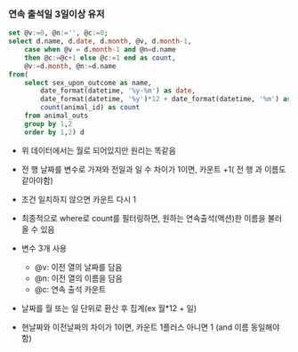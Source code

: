 ### 연속 출석일 3일이상 유저

```sql
set @v:=0, @n:='', @c:=0;
select d.name, d.date, d.month, @v, d.month-1,
    case when @v = d.month-1 and @n=d.name
    then @c:=@c+1 else @c:=1 end as count,
    @v:=d.month, @n:=d.name
from(
    select sex_upon_outcome as name, 
        date_format(datetime, '%y-%m') as date, 
        date_format(datetime, '%y')*12 + date_format(datetime, '%m') as month,
        count(animal_id) as count
    from animal_outs
    group by 1,2
    order by 1,2) d
```
- 위 데이터에서는 월로 되어있지만 원리는 똑같음
- 전 행 날짜를 변수로 가져와 전일과 일 수 차이가 1이면, 카운트 +1( 전 행 과 이름도 같아야함)
- 조건 일치하지 않으면 카운트 다시 1
- 최종적으로 where로 count를 필터링하면, 원하는 연속출석(액션)한 이름을 불러올 수 있음


- 변수 3개 사용
    - @v: 이전 열의 날짜를 담음
    - @n: 이전 열의 이름을 담음
    - @c: 연속 출석 카운트
- 날짜를 월 또는 일 단위로 환산 후 집계(ex 월*12 + 일)
- 현날짜와 이전날짜의 차이가 1이면, 카운트 1플러스 아니면 1 (and 이름 동일해야함)
